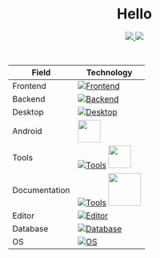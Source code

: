 <h1 align="center">Hello</h1>

<p align="center">
   <a href="https://github.com/anuraghazra/github-readme-stats">
      <img src="https://github-readme-stats.vercel.app/api/top-langs/?username=alexxGmZ&layout=compact&theme=tokyonight&langs_count=10">
      <img src="https://github-readme-stats.vercel.app/api?username=alexxGmZ&count_private=true&theme=tokyonight&show_icons=true">
   </a>
</p>

<br>

| Field         | Technology                                                                                       |
|-------------- | ------------------------------------------------------------------------------------------------ |
| Frontend      | [![Frontend](https://skillicons.dev/icons?i=tailwind,bootstrap,js,html)](https://skillicons.dev) |
| Backend       | [![Backend](https://skillicons.dev/icons?i=bash,express,go,lua,nodejs)](https://skillicons.dev)  |
| Desktop       | [![Desktop](https://skillicons.dev/icons?i=electron)](https://skillicons.dev)                    |
| Android       | <img src="https://www.svgrepo.com/show/353536/capacitorjs-icon.svg" width="45"/>                 |
| Tools         | [![Tools](https://skillicons.dev/icons?i=git,github)](https://skillicons.dev) <img src="https://seeklogo.com/images/T/tmux-logo-E71523388A-seeklogo.com.png" width="45"/> |
| Documentation | [![Tools](https://skillicons.dev/icons?i=markdown)](https://skillicons.dev) <img src="https://entangled.github.io/bootstrap/img/pandoc.png" width="65"/>                  |
| Editor        | [![Editor](https://skillicons.dev/icons?i=vim,neovim,sublime)](https://skillicons.dev)           |
| Database      | [![Database](https://skillicons.dev/icons?i=mysql,postgres)](https://skillicons.dev)             |
| OS            | [![OS](https://skillicons.dev/icons?i=linux,mint)](https://skillicons.dev)                       |

